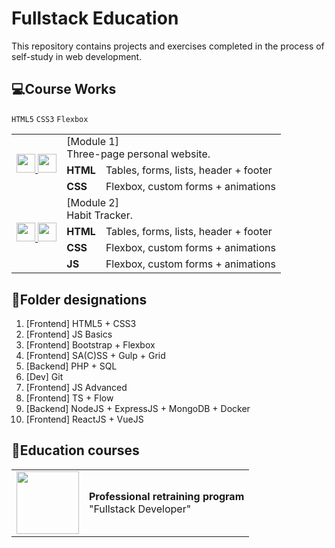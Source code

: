 # Fullstack Education
This repository contains projects and exercises completed in the process of self-study in web development.

## :computer:Course Works
`HTML5` `CSS3` `Flexbox`
<table>
  <tr>
    <td rowspan="4" align="center">
      <a href="https://github.com/IDevFrye/FullStack-Development/tree/339bfcbe1b9dc9b1ad53149946188dc61340a870/%D0%98%D1%82%D0%BE%D0%B3%D0%BE%D0%B2%D1%8B%D0%B5%20%D1%80%D0%B0%D0%B1%D0%BE%D1%82%D1%8B/%5BModule%201%20HTML%2BCSS%5D%20Course%20Work"><img src="https://static-00.iconduck.com/assets.00/github-icon-512x512-bgdhvgjm.png" width="30"/>
      <a href="https://pixso.net/app/editor/W3aa7OsinKfi2cMEoNsR0g?icon_type=1&page-id=9%3A141"><img src="https://cms.pixso.net/images/download/px-logo.png" width="30"/>
    </td>
  </tr>
  <tr>
    <td colspan="2">
      [Module 1]<br>
      Three-page personal website.
    </td>
  </tr>
  <tr>
    <td>
      <b>HTML</b>
    </td>
    <td>
      Tables, forms, lists, header + footer
    </td>
  </tr>
  <tr>
    <td>
      <b>CSS</b>
    </td>
    <td>
      Flexbox, custom forms + animations
    </td>
  </tr> 
  <tr>
    <td rowspan="5" align="center">
      <a href="https://github.com/IDevFrye/FullStack-Development/tree/339bfcbe1b9dc9b1ad53149946188dc61340a870/%D0%98%D1%82%D0%BE%D0%B3%D0%BE%D0%B2%D1%8B%D0%B5%20%D1%80%D0%B0%D0%B1%D0%BE%D1%82%D1%8B/%5BModule%201%20HTML%2BCSS%5D%20Course%20Work"><img src="https://static-00.iconduck.com/assets.00/github-icon-512x512-bgdhvgjm.png" width="30"/>
      <a href="https://pixso.net/app/editor/W3aa7OsinKfi2cMEoNsR0g?icon_type=1&page-id=9%3A141"><img src="https://cms.pixso.net/images/download/px-logo.png" width="30"/>
    </td>
  </tr>
  <tr>
    <td colspan="2">
      [Module 2]<br>
      Habit Tracker.
    </td>
  </tr>
  <tr>
    <td>
      <b>HTML</b>
    </td>
    <td>
      Tables, forms, lists, header + footer
    </td>
  </tr>
  <tr>
    <td>
      <b>CSS</b>
    </td>
    <td>
      Flexbox, custom forms + animations
    </td>
  </tr> 
  <tr>
    <td>
      <b>JS</b>
    </td>
    <td>
      Flexbox, custom forms + animations
    </td>
  </tr>      
</table>
      
## :open_file_folder:Folder designations
1. [Frontend] HTML5 + CSS3
2. [Frontend] JS Basics
3. [Frontend] Bootstrap + Flexbox
4. [Frontend] SA(C)SS + Gulp + Grid
5. [Backend] PHP + SQL
6. [Dev] Git
7. [Frontend] JS Advanced
8. [Frontend] TS + Flow
9. [Backend] NodeJS + ExpressJS + MongoDB + Docker
10. [Frontend] ReactJS + VueJS

## :briefcase:Education courses
<table>
  <tr>
    <td align="center">
      <img src="https://itmo.ru/file/pages/213/logo_na_plashke_russkiy_belyy.png" width="100"/>
    </td>
    <td><b>Professional retraining program</b><br>"Fullstack Developer"</td>
  </tr>
</table>
